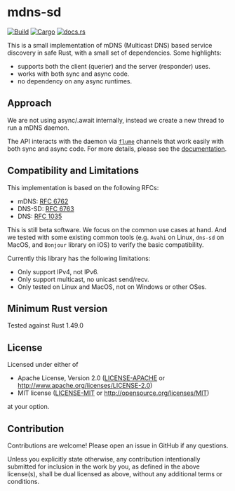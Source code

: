 # mdns-sd

[![Build](https://github.com/keepsimple1/mdns-sd/actions/workflows/build.yml/badge.svg)](https://github.com/keepsimple1/mdns-sd/actions)
[![Cargo](https://img.shields.io/crates/v/mdns-sd.svg)](https://crates.io/crates/mdns-sd)
[![docs.rs](https://img.shields.io/docsrs/mdns-sd)](https://docs.rs/mdns-sd/latest/mdns_sd/)

This is a small implementation of mDNS (Multicast DNS) based service discovery in safe Rust, with a small set of dependencies. Some highlights:

- supports both the client (querier) and the server (responder) uses.
- works with both sync and async code.
- no dependency on any async runtimes.

## Approach

We are not using async/.await internally, instead we create a new thread to run a mDNS daemon.

The API interacts with the daemon via [`flume`](https://crates.io/crates/flume) channels that work easily with both sync and async code. For more details, please see the [documentation](https://docs.rs/mdns-sd).

## Compatibility and Limitations

This implementation is based on the following RFCs:
- mDNS:   [RFC 6762](https://tools.ietf.org/html/rfc6762)
- DNS-SD: [RFC 6763](https://tools.ietf.org/html/rfc6763)
- DNS:    [RFC 1035](https://tools.ietf.org/html/rfc1035)

This is still beta software. We focus on the common use cases at hand. And we tested with some existing common tools (e.g. `Avahi` on Linux, `dns-sd` on MacOS, and `Bonjour` library on iOS) to verify the basic compatibility.

Currently this library has the following limitations:
- Only support IPv4, not IPv6.
- Only support multicast, no unicast send/recv.
- Only tested on Linux and MacOS, not on Windows or other OSes.

## Minimum Rust version

Tested against Rust 1.49.0

## License

Licensed under either of

 * Apache License, Version 2.0 ([LICENSE-APACHE](LICENSE-APACHE) or http://www.apache.org/licenses/LICENSE-2.0)
 * MIT license ([LICENSE-MIT](LICENSE-MIT) or http://opensource.org/licenses/MIT)

at your option.

## Contribution

Contributions are welcome! Please open an issue in GitHub if any questions.

Unless you explicitly state otherwise, any contribution intentionally submitted
for inclusion in the work by you, as defined in the above license(s), shall be
dual licensed as above, without any additional terms or conditions.
